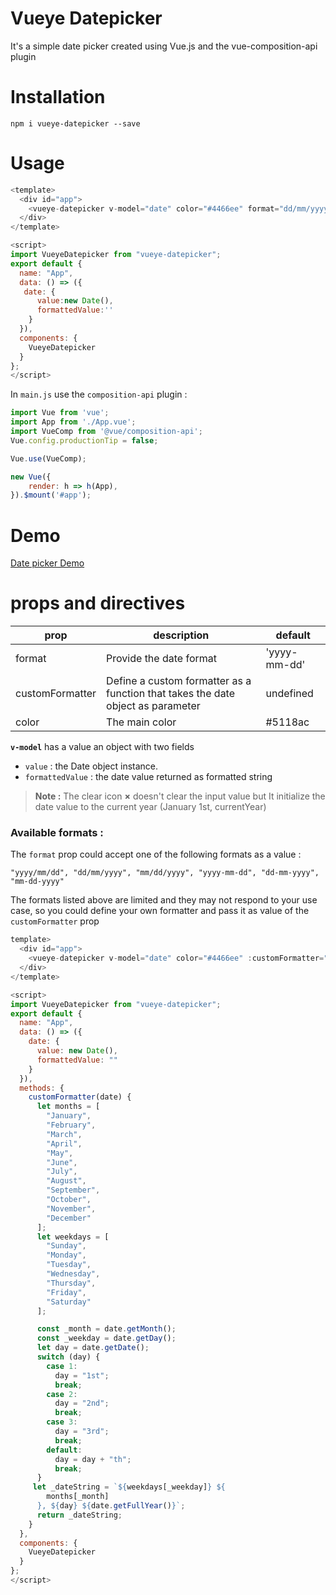# Vueye Datepicker

It's a simple date picker created using Vue.js and the vue-composition-api plugin

# Installation

    npm i vueye-datepicker --save

# Usage

```js
<template>
  <div id="app">
    <vueye-datepicker v-model="date" color="#4466ee" format="dd/mm/yyyy"/>
  </div>
</template>

<script>
import VueyeDatepicker from "vueye-datepicker";
export default {
  name: "App",
  data: () => ({
   date: {
      value:new Date(),
      formattedValue:''
    }
  }),
  components: {
    VueyeDatepicker
  }
};
</script>
```

In `main.js` use the `composition-api` plugin :

```js
import Vue from 'vue';
import App from './App.vue';
import VueComp from '@vue/composition-api';
Vue.config.productionTip = false;

Vue.use(VueComp);

new Vue({
	render: h => h(App),
}).$mount('#app');
```

# Demo

[Date picker Demo](https://boussadjra.github.io/vueye-datepicker/)

# props and directives

| prop            | description                                                                     | default      |
| --------------- | ------------------------------------------------------------------------------- | ------------ |
| format          | Provide the date format                                                         | 'yyyy-mm-dd' |
| customFormatter | Define a custom formatter as a function that takes the date object as parameter | undefined    |
| color           | The main color                                                                  | #5118ac      |

**`v-model`** has a value an object with two fields

-   `value` : the Date object instance.
-   `formattedValue` : the date value returned as formatted string

> **Note :**
The clear icon **×** doesn't clear the input value but It initialize the date value to the current year (January 1st, currentYear) 
### Available formats :

The `format` prop could accept one of the following formats as a value :

    "yyyy/mm/dd", "dd/mm/yyyy", "mm/dd/yyyy", "yyyy-mm-dd", "dd-mm-yyyy", "mm-dd-yyyy"

The formats listed above are limited and they may not respond to your use case,
so you could define your own formatter and pass it as value of the `customFormatter` prop

```js
template>
  <div id="app">
    <vueye-datepicker v-model="date" color="#4466ee" :customFormatter="customFormatter"/>
  </div>
</template>

<script>
import VueyeDatepicker from "vueye-datepicker";
export default {
  name: "App",
  data: () => ({
    date: {
      value: new Date(),
      formattedValue: ""
    }
  }),
  methods: {
    customFormatter(date) {
      let months = [
        "January",
        "February",
        "March",
        "April",
        "May",
        "June",
        "July",
        "August",
        "September",
        "October",
        "November",
        "December"
      ];
      let weekdays = [
        "Sunday",
        "Monday",
        "Tuesday",
        "Wednesday",
        "Thursday",
        "Friday",
        "Saturday"
      ];

      const _month = date.getMonth();
      const _weekday = date.getDay();
      let day = date.getDate();
      switch (day) {
        case 1:
          day = "1st";
          break;
        case 2:
          day = "2nd";
          break;
        case 3:
          day = "3rd";
          break;
        default:
          day = day + "th";
          break;
      }
     let _dateString = `${weekdays[_weekday]} ${
        months[_month]
      }, ${day} ${date.getFullYear()}`;
      return _dateString;
    }
  },
  components: {
    VueyeDatepicker
  }
};
</script>


```

